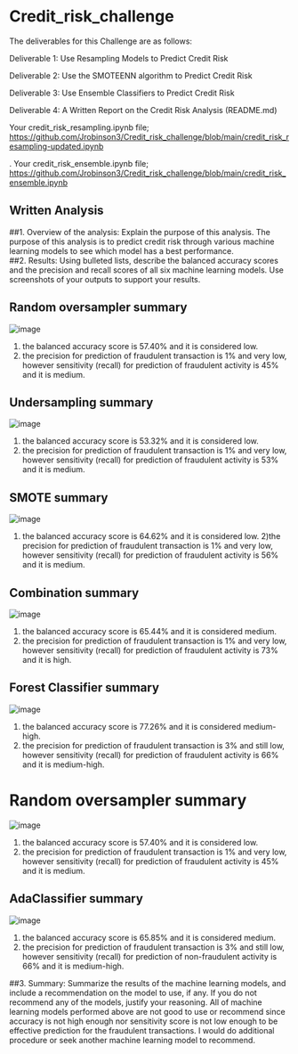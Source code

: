 # Credit_risk_challenge
The deliverables for this Challenge are as follows:

Deliverable 1: Use Resampling Models to Predict Credit Risk

Deliverable 2: Use the SMOTEENN algorithm to Predict Credit Risk

Deliverable 3: Use Ensemble Classifiers to Predict Credit Risk

Deliverable 4: A Written Report on the Credit Risk Analysis (README.md)

Your credit_risk_resampling.ipynb file; https://github.com/Jrobinson3/Credit_risk_challenge/blob/main/credit_risk_resampling-updated.ipynb

.
Your credit_risk_ensemble.ipynb file; https://github.com/Jrobinson3/Credit_risk_challenge/blob/main/credit_risk_ensemble.ipynb


## Written Analysis
##1. Overview of the analysis: Explain the purpose of this analysis.
The purpose of this analysis is to predict credit risk through various machine learning models to see which model has a best performance.     
##2. Results: Using bulleted lists, describe the balanced accuracy scores and the precision and recall scores of all six machine learning models. Use screenshots of your outputs to support your results.

 ## Random oversampler summary
![image](https://github.com/Jrobinson3/Credit_risk_challenge/blob/main/Oversampling%20summary.png)
1) the balanced accuracy score is 57.40% and it is considered low.
2) the precision for prediction of fraudulent transaction is 1% and very low, however sensitivity (recall) for prediction of fraudulent activity is 45% and it is medium.   

 ## Undersampling summary
![image](https://github.com/Jrobinson3/Credit_risk_challenge/blob/main/undersample.png)
1) the balanced accuracy score is 53.32% and it is considered low.
2) the precision for prediction of fraudulent transaction is 1% and very low, however sensitivity (recall) for prediction of fraudulent activity is 53% and it is medium.   

 ## SMOTE summary
![image](https://github.com/Jrobinson3/Credit_risk_challenge/blob/main/SMOTE%20summary.png)
1) the balanced accuracy score is 64.62% and it is considered low.
2)the precision for prediction of fraudulent transaction is 1% and very low, however sensitivity (recall) for prediction of fraudulent activity is 56% and it is medium.  

 ## Combination summary
![image](https://github.com/Jrobinson3/Credit_risk_challenge/blob/main/combination.png)
1) the balanced accuracy score is 65.44% and it is considered medium.
2) the precision for prediction of fraudulent transaction is 1% and very low, however sensitivity (recall) for prediction of fraudulent activity is 73% and it is high.   

 ## Forest Classifier summary
![image](https://github.com/Jrobinson3/Credit_risk_challenge/blob/main/randomforest.png)
1) the balanced accuracy score is 77.26% and it is considered medium-high.
2) the precision for prediction of fraudulent transaction is 3% and still low, however sensitivity (recall) for prediction of fraudulent activity is 66% and it is medium-high.

# Random oversampler summary
![image](https://github.com/Jrobinson3/Credit_risk_challenge/blob/main/Oversampling%20summary.png)
1) the balanced accuracy score is 57.40% and it is considered low.
2) the precision for prediction of fraudulent transaction is 1% and very low, however sensitivity (recall) for prediction of fraudulent activity is 45% and it is medium.   
   
 ## AdaClassifier summary
![image](https://github.com/Jrobinson3/Credit_risk_challenge/blob/main/adaclassifier.png)
1) the balanced accuracy score is 65.85% and it is considered medium.
2) the precision for prediction of fraudulent transaction is 3% and still low, however sensitivity (recall) for prediction of non-fraudulent activity is 66% and it is medium-high. 
  
##3. Summary: Summarize the results of the machine learning models, and include a recommendation on the model to use, if any. If you do not recommend any of the models, justify your reasoning.
All of machine learning models performed above are not good to use or recommend since accuracy is not high enough nor sensitivity score is not low enough to be effective prediction for the fraudulent transactions.  I would do additional procedure or seek another machine learning model to recommend.  

